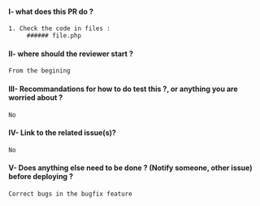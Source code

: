 #### I- what does this PR do ? 
	1. Check the code in files : 
		 ###### file.php
#### II- where should the reviewer start ? 
	From the begining 
#### III- Recommandations for how to do test this ?, or anything you are worried about ? 
	No
#### IV- Link to the related issue(s)?
	No
#### V- Does anything else need to be done ? (Notify someone, other issue) before deploying ?
	Correct bugs in the bugfix feature 
